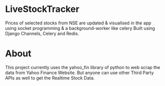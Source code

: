 # LiveStockTracker
Prices of selected stocks from NSE are updated &amp; visualised in the app using socket programming &amp; a background-worker like celery
Built using Django Channels, Celery and Redis.


# About
This project currently uses the yahoo_fin library of python to web scrap the data from Yahoo Finance Website. But anyone can use other Third Party APIs as well to get the Realtime Stock Data.